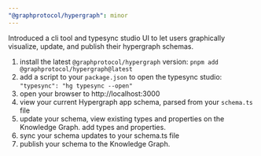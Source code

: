 ```yaml
---
"@graphprotocol/hypergraph": minor
---
```


Introduced a cli tool and typesync studio UI to let users graphically visualize, update, and publish their hypergraph schemas.

1. install the latest `@graphprotocol/hypergraph` version: `pnpm add @graphprotocol/hypergraph@latest`
2. add a script to your `package.json` to open the typesync studio: `"typesync": "hg typesync --open"`
3. open your browser to http://localhost:3000
4. view your current Hypergraph app schema, parsed from your `schema.ts` file
5. update your schema, view existing types and properties on the Knowledge Graph. add types and properties.
6. sync your schema updates to your schema.ts file
7. publish your schema to the Knowledge Graph.